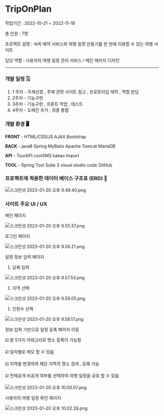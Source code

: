 # TripOnPlan

작업기간 : 2022-10-21 ~ 2022-11-18 

총 인원 : 7명

프로젝트 설명 : 숙박 예약 서비스와 여행 일정 만들기를 한 번에 이용할 수 있는 여행 사이트 

담당 역할 : 사용자의 여행 일정 관리 서비스 / 메인 페이지 디자인

---

### 개발 일정 🗓️

1.  1 주차 - 주제선정 , 주제 관련 사이트 참고 , 프로토타입 제작 , 역할 분담 
2.  2주차 - 기능구현
3.  3주차 - 기능구현 , 프론트 작업 , 테스트 
4.  4주차 - 도메인 추가 , 최종 통합 

### 개발 환경 🖥️

**FRONT** - HTML/CSS/JS AJAX Bootstrap 

**BACK** - java8 Spring MyBatis Apache Tomcat MariaDB

**API** - TourAPI coolSMS kakao Import 

**TOOL** - Spring Tool Suite 3 visual studio code GitHub

### 프로젝트에 적용한 데이터 베이스 구조표 (ERD) 📌

![스크린샷 2023-01-20 오후 9.49.40.png](TripOnPlan%205d0908e143274203848be5b4d25f6e2c/%25EC%258A%25A4%25ED%2581%25AC%25EB%25A6%25B0%25EC%2583%25B7_2023-01-20_%25EC%2598%25A4%25ED%259B%2584_9.49.40.png)

### 사이트 주요 UI / UX

메인 페이지

![스크린샷 2023-01-20 오후 9.55.37.png](TripOnPlan%205d0908e143274203848be5b4d25f6e2c/%25EC%258A%25A4%25ED%2581%25AC%25EB%25A6%25B0%25EC%2583%25B7_2023-01-20_%25EC%2598%25A4%25ED%259B%2584_9.55.37.png)

로그인 페이지

![스크린샷 2023-01-20 오후 9.56.21.png](TripOnPlan%205d0908e143274203848be5b4d25f6e2c/%25EC%258A%25A4%25ED%2581%25AC%25EB%25A6%25B0%25EC%2583%25B7_2023-01-20_%25EC%2598%25A4%25ED%259B%2584_9.56.21.png)

일정 정보 입력 페이지 

1. 날짜 입력

![스크린샷 2023-01-20 오후 9.57.53.png](TripOnPlan%205d0908e143274203848be5b4d25f6e2c/%25EC%258A%25A4%25ED%2581%25AC%25EB%25A6%25B0%25EC%2583%25B7_2023-01-20_%25EC%2598%25A4%25ED%259B%2584_9.57.53.png)

1. 지역 선택 

![스크린샷 2023-01-20 오후 9.58.05.png](TripOnPlan%205d0908e143274203848be5b4d25f6e2c/%25EC%258A%25A4%25ED%2581%25AC%25EB%25A6%25B0%25EC%2583%25B7_2023-01-20_%25EC%2598%25A4%25ED%259B%2584_9.58.05.png)

1. 인원수 선택 

![스크린샷 2023-01-20 오후 9.58.17.png](TripOnPlan%205d0908e143274203848be5b4d25f6e2c/%25EC%258A%25A4%25ED%2581%25AC%25EB%25A6%25B0%25EC%2583%25B7_2023-01-20_%25EC%2598%25A4%25ED%259B%2584_9.58.17.png)

정보 입력 기반으로 일정 등록 페이지 이동 

☑️ 총 5가지 카테고리로 명소 등록이 가능함  

☑️ 일자별로 메모 할 수 있음 

☑️ 지역을 변경하여 해당 지역의 명소 검색 , 등록 가능 

☑️ 전체공개 비공개 여부를 선택하여 여행 일정을 공유 할 수 있음

![스크린샷 2023-01-20 오후 10.00.07.png](TripOnPlan%205d0908e143274203848be5b4d25f6e2c/%25EC%258A%25A4%25ED%2581%25AC%25EB%25A6%25B0%25EC%2583%25B7_2023-01-20_%25EC%2598%25A4%25ED%259B%2584_10.00.07.png)

사용자의 여행 일정 확인 페이지 

![스크린샷 2023-01-20 오후 10.02.28.png](TripOnPlan%205d0908e143274203848be5b4d25f6e2c/%25EC%258A%25A4%25ED%2581%25AC%25EB%25A6%25B0%25EC%2583%25B7_2023-01-20_%25EC%2598%25A4%25ED%259B%2584_10.02.28.png)

